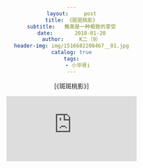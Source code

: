 ```yaml
---
layout:     post
title: 《斑斑桃影》
subtitle:   舞美是一种极致的享受
date:       2018-01-20
author:     K二（9）
header-img: img/1516682208467__01.jpg
catalog: true
tags:
    - 小华哥i
---
```

[《斑斑桃影》]<head>
<style type="text/css">
		body{text-align:center;}
		</style>
</style>
<iframe align="center" src="http://player.youku.com/embed/XMzM0NDExMzUyMA==" frameborder="0" allowfullscreen></iframe>

